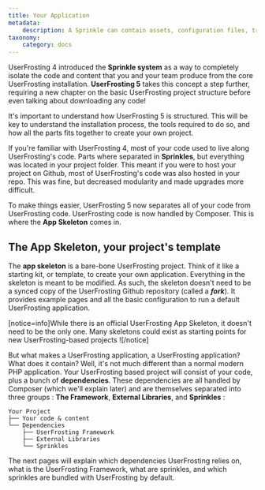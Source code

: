 ```yaml
---
title: Your Application
metadata:
    description: A Sprinkle can contain assets, configuration files, translations, routes, PHP classes, and Twig templates.
taxonomy:
    category: docs
---
```


UserFrosting 4 introduced the **Sprinkle system** as a way to completely isolate the code and content that you and your team produce from the core UserFrosting installation. **UserFrosting 5** takes this concept a step further, requiring a new chapter on the basic UserFrosting project structure before even talking about downloading any code!

It's important to understand how UserFrosting 5 is structured. This will be key to understand the installation process, the tools required to do so, and how all the parts fits together to create your own project.

If you're familiar with UserFrosting 4, most of your code used to live along UserFrosting's code. Parts where separated in **Sprinkles**, but everything was located in your project folder. This meant if you were to host your project on Github, most of UserFrosting's code was also hosted in your repo. This was fine, but decreased modularity and made upgrades more difficult.

To make things easier, UserFrosting 5 now separates all of your code from UserFrosting code. UserFrosting code is now handled by Composer. This is where the **App Skeleton** comes in.

## The App Skeleton, your project's template

The **app skeleton** is a bare-bone UserFrosting project. Think of it like a starting kit, or template, to create your own application. Everything in the skeleton is meant to be modified. As such, the skeleton doesn't need to be a synced copy of the UserFrosting Github repository (called a ***fork***). It provides example pages and all the basic configuration to run a default UserFrosting application. 

[notice=info]While there is an official UserFrosting App Skeleton, it doesn't need to be the only one. Many skeletons could exist as starting points for new UserFrosting-based projects ![/notice]

But what makes a UserFrosting application, a UserFrosting application? What does it contain? Well, it's not much different than a normal modern PHP application. Your UserFrosting based project will consist of your code, plus a bunch of **dependencies**. These dependencies are all handled by Composer (which we'll explain later) and are themselves separated into three groups : **The Framework**, **External Libraries**, and **Sprinkles** :

```
Your Project
├── Your code & content
└── Dependencies
    ├── UserFrosting Framework
    ├── External Libraries
    └── Sprinkles
```

The next pages will explain which dependencies UserFrosting relies on, what is the UserFrosting Framework, what are sprinkles, and which sprinkles are bundled with UserFrosting by default.
